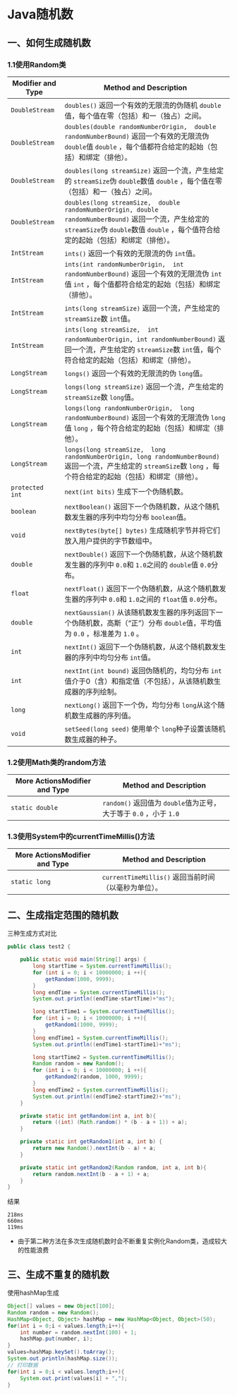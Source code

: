 # Java随机数

## 一、如何生成随机数

### 1.1使用Random类

| Modifier and Type | Method and Description                                       |
| ----------------- | ------------------------------------------------------------ |
| `DoubleStream`    | `doubles()`  返回一个有效的无限流的伪随机 `double`值，每个值在零（包括）和一（独占）之间。 |
| `DoubleStream`    | `doubles(double randomNumberOrigin,  double randomNumberBound)`  返回一个有效的无限流伪 `double`值 `double`  ，每个值都符合给定的起始（包括）和绑定（排他）。 |
| `DoubleStream`    | `doubles(long streamSize)`  返回一个流，产生给定的 `streamSize`伪 `double`数值  `double` ，每个值在零（包括）和一（独占）之间。 |
| `DoubleStream`    | `doubles(long streamSize,  double randomNumberOrigin, double randomNumberBound)`  返回一个流，产生给定的 `streamSize`伪 `double`数值  `double` ，每个值符合给定的起始（包括）和绑定（排他）。 |
| `IntStream`       | `ints()`  返回一个有效的无限流的伪 `int`值。                 |
| `IntStream`       | `ints(int randomNumberOrigin,  int randomNumberBound)`  返回一个有效的无限流伪 `int`值 `int`  ，每个值都符合给定的起始（包括）和绑定（排他）。 |
| `IntStream`       | `ints(long streamSize)`  返回一个流，产生给定的 `streamSize`数 `int`值。 |
| `IntStream`       | `ints(long streamSize,  int randomNumberOrigin, int randomNumberBound)`  返回一个流，产生给定的 `streamSize`数  `int`值，每个符合给定的起始（包括）和绑定（排他）。 |
| `LongStream`      | `longs()`  返回一个有效的无限流的伪 `long`值。               |
| `LongStream`      | `longs(long streamSize)`  返回一个流，产生给定的 `streamSize`数 `long`值。 |
| `LongStream`      | `longs(long randomNumberOrigin,  long randomNumberBound)`  返回一个有效的无限流伪 `long`值 `long`  ，每个符合给定的起始（包括）和绑定（排他）。 |
| `LongStream`      | `longs(long streamSize,  long randomNumberOrigin, long randomNumberBound)`  返回一个流，产生给定的 `streamSize`数 `long`  ，每个符合给定的起始（包括）和绑定（排他）。 |
| `protected int`   | `next(int bits)`  生成下一个伪随机数。                       |
| `boolean`         | `nextBoolean()`  返回下一个伪随机数，从这个随机数发生器的序列中均匀分布 `boolean`值。 |
| `void`            | `nextBytes(byte[] bytes)`  生成随机字节并将它们放入用户提供的字节数组中。 |
| `double`          | `nextDouble()`  返回下一个伪随机数，从这个随机数发生器的序列中 `0.0`和 `1.0`之间的  `double`值 `0.0`分布。 |
| `float`           | `nextFloat()`  返回下一个伪随机数，从这个随机数发生器的序列中 `0.0`和 `1.0`之间的  `float`值 `0.0`分布。 |
| `double`          | `nextGaussian()`  从该随机数发生器的序列返回下一个伪随机数，高斯（“正”）分布 `double`值，平均值为  `0.0` ，标准差为 `1.0` 。 |
| `int`             | `nextInt()`  返回下一个伪随机数，从这个随机数发生器的序列中均匀分布 `int`值。 |
| `int`             | `nextInt(int bound)`  返回伪随机的，均匀分布 `int`值介于0（含）和指定值（不包括），从该随机数生成器的序列绘制。 |
| `long`            | `nextLong()`  返回下一个伪，均匀分布 `long`从这个随机数生成器的序列值。 |
| `void`            | `setSeed(long seed)`  使用单个 `long`种子设置该随机数生成器的种子。 |

### 1.2使用Math类的random方法

|More ActionsModifier and Type|Method and Description|
| --------------- | ------------------------------------------------------------ |
| `static double` | `random()`  返回值为 `double`值为正号，大于等于 `0.0` ，小于  `1.0` |

### 1.3使用System中的currentTimeMillis()方法

|More ActionsModifier and Type|Method and Description|
| ------------- | ----------------------------------------------------- |
| `static long` | `currentTimeMillis()`  返回当前时间（以毫秒为单位）。 |

## 二、生成指定范围的随机数

三种生成方式对比

```java
public class test2 {

    public static void main(String[] args) {
        long startTime = System.currentTimeMillis();
        for (int i = 0; i < 10000000; i ++){
            getRandom(1000, 9999);
        }
        long endTime = System.currentTimeMillis();
        System.out.println((endTime-startTime)+"ms");

        long startTime1 = System.currentTimeMillis();
        for (int i = 0; i < 10000000; i ++){
            getRandom1(1000, 9999);
        }
        long endTime1 = System.currentTimeMillis();
        System.out.println((endTime1-startTime1)+"ms");

        long startTime2 = System.currentTimeMillis();
        Random random = new Random();
        for (int i = 0; i < 10000000; i ++){
            getRandom2(random, 1000, 9999);
        }
        long endTime2 = System.currentTimeMillis();
        System.out.println((endTime2-startTime2)+"ms");
    }

    private static int getRandom(int a, int b){
        return ((int) (Math.random() * (b - a + 1)) + a);
    }

    private static int getRandom1(int a, int b) {
        return new Random().nextInt(b - a) + a;
    }

    private static int getRandom2(Random random, int a, int b){
        return random.nextInt(b - a + 1) + a;
    }
}
```

结果

```
218ms
660ms
119ms
```

- 由于第二种方法在多次生成随机数时会不断重复实例化Random类，造成较大的性能浪费

## 三、生成不重复的随机数

使用hashMap生成

```java
Object[] values = new Object[100];
Random random = new Random();
HashMap<Object, Object> hashMap = new HashMap<Object, Object>(50);
for(int i = 0;i < values.length;i++){
	int number = random.nextInt(100) + 1;
	hashMap.put(number, i);
}
values=hashMap.keySet().toArray();
System.out.println(hashMap.size());
// 打印数据
for(int i = 0;i < values.length;i++){
	System.out.print(values[i] + ",");
}
```

